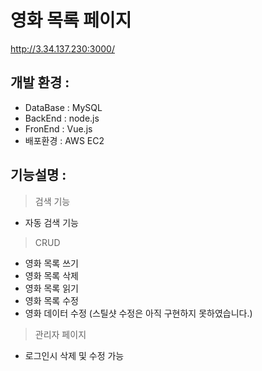 # 영화 목록 페이지
http://3.34.137.230:3000/

## 개발 환경 :
- DataBase : MySQL
- BackEnd : node.js
- FronEnd : Vue.js
- 배포환경 : AWS EC2

## 기능설명 : 

> 검색 기능
- 자동 검색 기능
> CRUD
- 영화 목록 쓰기
- 영화 목록 삭제
- 영화 목록 읽기
- 영화 목록 수정
- 영화 데이터 수정 (스틸샷 수정은 아직 구현하지 못하였습니다.)
> 관리자 페이지
- 로그인시 삭제 및 수정 가능

